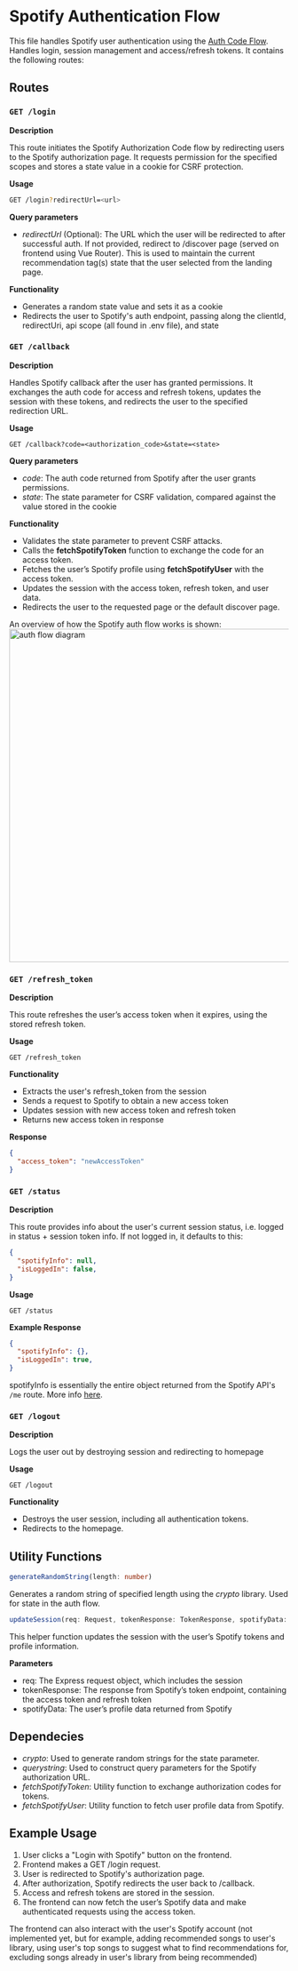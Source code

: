 # Spotify Authentication Flow
This file handles Spotify user authentication using the [Auth Code Flow](https://developer.spotify.com/documentation/web-api/tutorials/code-flow). Handles login, session management and access/refresh tokens. It contains the following routes:

## Routes

### ```GET /login```
**Description**

This route initiates the Spotify Authorization Code flow by redirecting users to the Spotify authorization page. It requests permission for the specified scopes and stores a state value in a cookie for CSRF protection.

**Usage**
```bash
GET /login?redirectUrl=<url>
```

**Query parameters**
- *redirectUrl* (Optional): The URL which the user will be redirected to after successful auth. If not provided, redirect to /discover page (served on frontend using Vue Router). This is used to maintain the current recommendation tag(s) state that the user selected from the landing page.

**Functionality**
- Generates a random state value and sets it as a cookie
- Redirects the user to Spotify's auth endpoint, passing along the clientId, redirectUri, api scope (all found in .env file), and state

### ```GET /callback```
**Description**

Handles Spotify callback after the user has granted permissions. It exchanges the auth code for access and refresh tokens, updates the session with these tokens, and redirects the user to the specified redirection URL.

**Usage**
```
GET /callback?code=<authorization_code>&state=<state>
```

**Query parameters**
- *code*: The auth code returned from Spotify after the user grants permissions.
- *state*: The state parameter for CSRF validation, compared against the value stored in the cookie

**Functionality**
- Validates the state parameter to prevent CSRF attacks.
- Calls the **fetchSpotifyToken** function to exchange the code for an access token.
- Fetches the user’s Spotify profile using **fetchSpotifyUser** with the access token.
- Updates the session with the access token, refresh token, and user data.
- Redirects the user to the requested page or the default discover page.

An overview of how the Spotify auth flow works is shown:
<img src="https://developer.spotify.com/images/documentation/web-api/auth-code-flow.png" alt="auth flow diagram" width="600">

### ```GET /refresh_token```
**Description**

This route refreshes the user’s access token when it expires, using the stored refresh token.

**Usage**

```
GET /refresh_token
```

**Functionality**
- Extracts the user's refresh_token from the session
- Sends a request to Spotify to obtain a new access token
- Updates session with new access token and refresh token
- Returns new access token in response

**Response**
```json
{
  "access_token": "newAccessToken"
}
```

### ```GET /status```
**Description**

This route provides info about the user's current session status, i.e. logged in status + session token info. If not logged in, it defaults to this:
```json
{
  "spotifyInfo": null,
  "isLoggedIn": false,
}
```

**Usage**
```
GET /status
```

**Example Response**
```json
{
  "spotifyInfo": {},
  "isLoggedIn": true,
}
```
spotifyInfo is essentially the entire object returned from the Spotify API's ```/me``` route. More info [here](https://developer.spotify.com/documentation/web-api/reference/get-current-users-profile).

### ```GET /logout```
**Description**

Logs the user out by destroying session and redirecting to homepage

**Usage**
```
GET /logout
```
**Functionality**
- Destroys the user session, including all authentication tokens.
- Redirects to the homepage.

## Utility Functions
```typescript
generateRandomString(length: number)
```

Generates a random string of specified length using the *crypto* library. Used for state in the auth flow.

```typescript
updateSession(req: Request, tokenResponse: TokenResponse, spotifyData: SpotifyUserResponse)
```
This helper function updates the session with the user’s Spotify tokens and profile information.

**Parameters**

- req: The Express request object, which includes the session
- tokenResponse: The response from Spotify’s token endpoint, containing the access token and refresh token
- spotifyData: The user’s profile data returned from Spotify

## Dependecies
- *crypto*: Used to generate random strings for the state parameter.
- *querystring*: Used to construct query parameters for the Spotify authorization URL.
- *fetchSpotifyToken*: Utility function to exchange authorization codes for tokens.
- *fetchSpotifyUser*: Utility function to fetch user profile data from Spotify.

## Example Usage
1. User clicks a "Login with Spotify" button on the frontend.
2. Frontend makes a GET /login request.
3. User is redirected to Spotify's authorization page.
4. After authorization, Spotify redirects the user back to /callback.
5. Access and refresh tokens are stored in the session.
6. The frontend can now fetch the user’s Spotify data and make authenticated requests using the access token. 

The frontend can also interact with the user's Spotify account (not implemented yet, but for example, adding recommended songs to user's library, using user's top songs to suggest what to find recommendations for, excluding songs already in user's library from being recommended)
